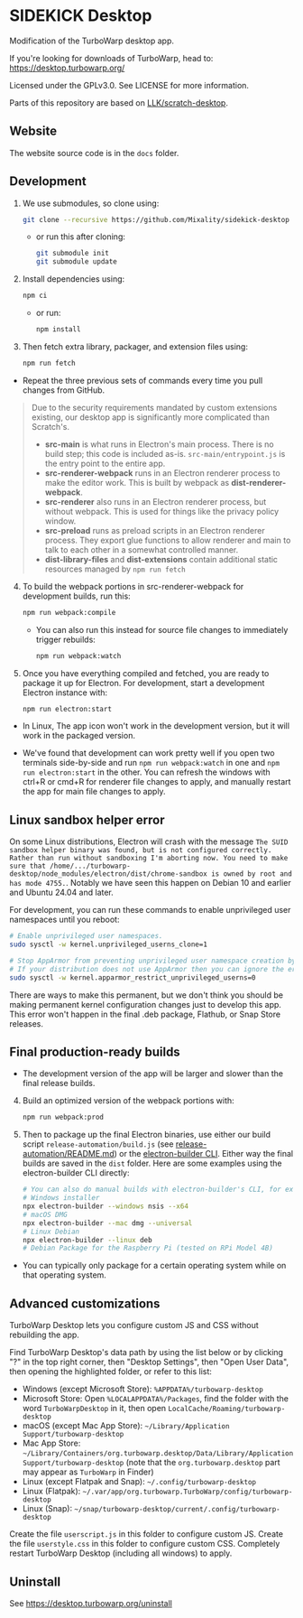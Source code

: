 # SIDEKICK Desktop

Modification of the TurboWarp desktop app.

If you're looking for downloads of TurboWarp, head to: https://desktop.turbowarp.org/

Licensed under the GPLv3.0. See LICENSE for more information.

Parts of this repository are based on [LLK/scratch-desktop](https://github.com/LLK/scratch-desktop).

## Website

The website source code is in the `docs` folder.

## Development

1. We use submodules, so clone using:

   ```bash
   git clone --recursive https://github.com/Mixality/sidekick-desktop sidekick-desktop
   ```

   - or run this after cloning:
     ```bash
     git submodule init
     git submodule update
     ```

2. Install dependencies using:
   
   ```bash
   npm ci
   ```

   - or run:
     
     ```bash
     npm install
     ```

3. Then fetch extra library, packager, and extension files using:
   ```bash
   npm run fetch
   ```

- Repeat the three previous sets of commands every time you pull changes from GitHub.

> Due to the security requirements mandated by custom extensions existing, our desktop app is significantly more complicated than Scratch's.
> 
>  - **src-main** is what runs in Electron's main process. There is no build step; this code is included as-is. `src-main/entrypoint.js` is the entry point to the entire app.
>  - **src-renderer-webpack** runs in an Electron renderer process to make the editor work. This is built by webpack as **dist-renderer-webpack**.
>  - **src-renderer** also runs in an Electron renderer process, but without webpack. This is used for things like the privacy policy window.
>  - **src-preload** runs as preload scripts in an Electron renderer process. They export glue functions to allow renderer and main to talk to each other in a somewhat controlled manner.
>  - **dist-library-files** and **dist-extensions** contain additional static resources managed by `npm run fetch`

4. To build the webpack portions in src-renderer-webpack for development builds, run this:

   ```bash
   npm run webpack:compile
   ```

   - You can also run this instead for source file changes to immediately trigger rebuilds:

     ```bash
     npm run webpack:watch
     ```

5. Once you have everything compiled and fetched, you are ready to package it up for Electron. For development, start a development Electron instance with:

   ```bash
   npm run electron:start
   ```

- In Linux, The app icon won't work in the development version, but it will work in the packaged version.

- We've found that development can work pretty well if you open two terminals side-by-side and run `npm run webpack:watch` in one and `npm run electron:start` in the other. You can refresh the windows with ctrl+R or cmd+R for renderer file changes to apply, and manually restart the app for main file changes to apply.

## Linux sandbox helper error

On some Linux distributions, Electron will crash with the message `The SUID sandbox helper binary was found, but is not configured correctly. Rather than run without sandboxing I'm aborting now. You need to make sure that /home/.../turbowarp-desktop/node_modules/electron/dist/chrome-sandbox is owned by root and has mode 4755.`. Notably we have seen this happen on Debian 10 and earlier and Ubuntu 24.04 and later.

For development, you can run these commands to enable unprivileged user namespaces until you reboot:

```bash
# Enable unprivileged user namespaces.
sudo sysctl -w kernel.unprivileged_userns_clone=1

# Stop AppArmor from preventing unprivileged user namespace creation by default.
# If your distribution does not use AppArmor then you can ignore the error.
sudo sysctl -w kernel.apparmor_restrict_unprivileged_userns=0
```

There are ways to make this permanent, but we don't think you should be making permanent kernel configuration changes just to develop this app. This error won't happen in the final .deb package, Flathub, or Snap Store releases.

## Final production-ready builds

- The development version of the app will be larger and slower than the final release builds.

4. Build an optimized version of the webpack portions with:
   ```bash
   npm run webpack:prod
   ```

5. Then to package up the final Electron binaries, use either our build script `release-automation/build.js` (see [release-automation/README.md](release-automation/README.md)) or the [electron-builder CLI](https://www.electron.build/cli). Either way the final builds are saved in the `dist` folder. Here are some examples using the electron-builder CLI directly:
  
   ```bash
   # You can also do manual builds with electron-builder's CLI, for example:
   # Windows installer
   npx electron-builder --windows nsis --x64
   # macOS DMG
   npx electron-builder --mac dmg --universal
   # Linux Debian
   npx electron-builder --linux deb
   # Debian Package for the Raspberry Pi (tested on RPi Model 4B)
   ```

- You can typically only package for a certain operating system while on that operating system.

## Advanced customizations

TurboWarp Desktop lets you configure custom JS and CSS without rebuilding the app.

Find TurboWarp Desktop's data path by using the list below or by clicking "?" in the top right corner, then "Desktop Settings", then "Open User Data", then opening the highlighted folder, or refer to this list:

 - Windows (except Microsoft Store): `%APPDATA%/turbowarp-desktop`
 - Microsoft Store: Open `%LOCALAPPDATA%/Packages`, find the folder with the word `TurboWarpDesktop` in it, then open `LocalCache/Roaming/turbowarp-desktop`
 - macOS (except Mac App Store): `~/Library/Application Support/turbowarp-desktop`
 - Mac App Store: `~/Library/Containers/org.turbowarp.desktop/Data/Library/Application Support/turbowarp-desktop` (note that the `org.turbowarp.desktop` part may appear as `TurboWarp` in Finder)
 - Linux (except Flatpak and Snap): `~/.config/turbowarp-desktop`
 - Linux (Flatpak): `~/.var/app/org.turbowarp.TurboWarp/config/turbowarp-desktop`
 - Linux (Snap): `~/snap/turbowarp-desktop/current/.config/turbowarp-desktop`

Create the file `userscript.js` in this folder to configure custom JS. Create the file `userstyle.css` in this folder to configure custom CSS. Completely restart TurboWarp Desktop (including all windows) to apply.

## Uninstall

See https://desktop.turbowarp.org/uninstall
